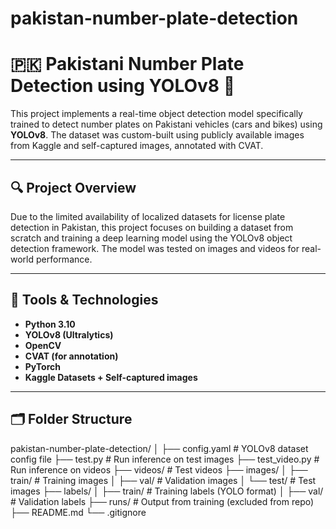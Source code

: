 # pakistan-number-plate-detection

# 🇵🇰 Pakistani Number Plate Detection using YOLOv8 🚗

This project implements a real-time object detection model specifically trained to detect number plates on Pakistani vehicles (cars and bikes) using **YOLOv8**. The dataset was custom-built using publicly available images from Kaggle and self-captured images, annotated with CVAT.

---

## 🔍 Project Overview

Due to the limited availability of localized datasets for license plate detection in Pakistan, this project focuses on building a dataset from scratch and training a deep learning model using the YOLOv8 object detection framework. The model was tested on images and videos for real-world performance.

---

## 🧰 Tools & Technologies

- **Python 3.10**
- **YOLOv8 (Ultralytics)**
- **OpenCV**
- **CVAT (for annotation)**
- **PyTorch**
- **Kaggle Datasets + Self-captured images**

---

## 🗂️ Folder Structure
pakistan-number-plate-detection/
│
├── config.yaml # YOLOv8 dataset config file
├── test.py # Run inference on test images
├── test_video.py # Run inference on videos
├── videos/ # Test videos
├── images/
│ ├── train/ # Training images
│ ├── val/ # Validation images
│ └── test/ # Test images
├── labels/
│ ├── train/ # Training labels (YOLO format)
│ ├── val/ # Validation labels
├── runs/ # Output from training (excluded from repo)
├── README.md
└── .gitignore
